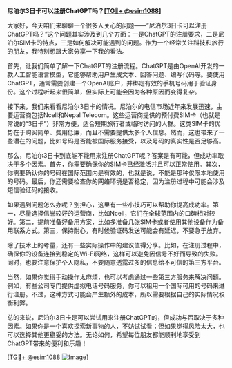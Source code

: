 **尼泊尔3日卡可以注册ChatGPT吗？[[TG💪+ @esim1088](https://t.me/s/esim1088)]**

大家好，今天咱们来聊聊一个很多人关心的问题——“尼泊尔3日卡可以注册ChatGPT吗？”这个问题其实涉及到几个方面：一是ChatGPT的注册要求，二是尼泊尔SIM卡的特点，三是如何解决可能遇到的问题。作为一个经常关注科技和旅行的朋友，我特别想跟大家分享一下我的看法。

首先，让我们简单了解一下ChatGPT的注册流程。ChatGPT是由OpenAI开发的一款人工智能语言模型，它能够帮助用户生成文本、回答问题、编写代码等。要使用ChatGPT，通常需要创建一个OpenAI账户，并绑定有效的手机号码用于验证身份。这个过程听起来很简单，但实际上可能会因为各种原因而变得复杂。

接下来，我们来看看尼泊尔3日卡的情况。尼泊尔的电信市场近年来发展迅速，主要运营商包括Ncell和Nepal Telecom。这些运营商提供的预付费SIM卡（也就是常说的“3日卡”）非常方便，适合短期旅行者或临时访问的人群。这类SIM卡的优势在于购买简单、费用低廉，而且不需要提供太多个人信息。然而，这也带来了一些潜在的问题，比如号码是否能被国际服务接受，以及号码的真实性是否足够高。

那么，尼泊尔3日卡到底能不能用来注册ChatGPT呢？答案是有可能，但成功率取决于多个因素。首先，你需要确保你的SIM卡已经激活并且可以正常使用。其次，你需要确认你的号码在国际范围内是有效的，也就是说，不能是那种仅限本地使用的号码。最后，你还需要检查你的网络环境是否稳定，因为注册过程中可能会涉及短信验证码的接收。

如果遇到问题怎么办呢？别担心，这里有一些小技巧可以帮助你提高成功率。第一，尽量选择信誉较好的运营商，比如Ncell，它们在全球范围内的口碑相对较好。第二，提前准备好备用方案，比如多准备几张SIM卡或者使用其他设备作为备用联系方式。第三，保持耐心，有时候验证码发送可能会有延迟，不要急于放弃。

除了技术上的考量，还有一些实际操作中的建议值得分享。比如，在注册过程中，确保你的设备连接到稳定的Wi-Fi网络，这样可以避免因信号不好而导致的失败。同时，也要注意保护个人隐私，不要随意透露过多的信息给不可信的第三方平台。

当然，如果你觉得手动操作太麻烦，也可以考虑通过一些第三方服务来解决问题。例如，有些公司专门提供虚拟电话号码服务，你可以租用一个国际可用的号码来进行注册。不过，这种方式可能会产生额外的成本，所以需要根据自己的实际情况权衡利弊。

总的来说，尼泊尔3日卡是可以尝试用来注册ChatGPT的，但成功与否取决于多种因素。如果你是一个喜欢探索新事物的人，不妨试试看；但如果觉得风险太大，也可以选择其他更稳妥的方法。无论如何，希望每位朋友都能顺利地享受到ChatGPT带来的便利和乐趣！

[[TG💪+ @esim1088](https://t.me/s/esim1088) ![Image](https://i.postimg.cc/4NQfJmqS/Snipaste-2025-05-13-00-14-12.png)]